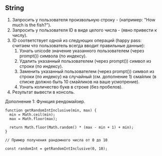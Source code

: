 ## String

1. Запросить у пользователя произвольную строку - (например: "How much is the fish?").
2. Запросить у пользователя ID в виде целого числа - (явно привести к числу).
3. ID соответствует одной из следующих операций (happy pass: считаем что пользователь всегда вводит правильные данные):
   1. Узнать unicode значение указанного пользователем (через prompt()) символа (по индексу).
   2. Удалить указанный пользователем (через prompt()) символ из строки (по индексу).
   3. Заменить указанный пользователем (через prompt()) символ из строки (по индексу) на случайный (см. дополнение 1) смайлик (в списке должно быть 10 смайликов на ваше усмотрение).
   4. Узнать количество букв в строке (без пробелов).
4. Результат вывести в консоль.

Дополнение 1: Функция рендомайзер.
```
function getRandomIntInclusive(min, max) {
  min = Math.ceil(min);
  max = Math.floor(max);

  return Math.floor(Math.random() * (max - min + 1) + min);
}

// Пример получения рандомного числа от 0 до 10

const randomInt = getRandomIntInclusive(0, 10);
```
